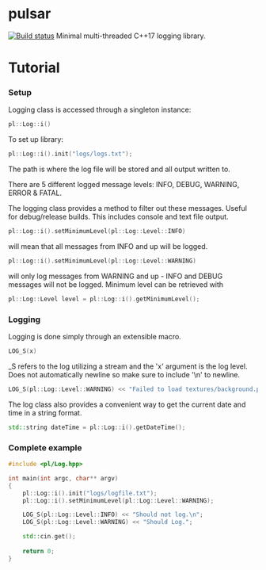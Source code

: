 # pulsar
[![Build status](https://ci.appveyor.com/api/projects/status/swqgmhpnue0jc5je?svg=true)](https://ci.appveyor.com/project/reworks/pulsar)
Minimal multi-threaded C++17 logging library.

# Tutorial
### Setup
Logging class is accessed through a singleton instance:
```cpp
pl::Log::i()
``` 
To set up library:
```cpp
pl::Log::i().init("logs/logs.txt");
```
The path is where the log file will be stored and all output written to.

There are 5 different logged message levels:
INFO, DEBUG, WARNING, ERROR & FATAL.

The logging class provides a method to filter out these messages. Useful for debug/release builds. This includes console and text file output.
```cpp
pl::Log::i().setMinimumLevel(pl::Log::Level::INFO)
```
will mean that all messages from INFO and up will be logged.
```cpp
pl::Log::i().setMinimumLevel(pl::Log::Level::WARNING)
```
will only log messages from WARNING and up - INFO and DEBUG messages will not be logged.
Minimum level can be retrieved with 
```cpp
pl::Log::Level level = pl::Log::i().getMinimumLevel();
```

### Logging
Logging is done simply through an extensible macro.
```cpp
LOG_S(x)
```
_S refers to the log utilizing a stream and the 'x' argument is the log level. Does not automatically newline so make sure to include '\n' to newline.
```cpp
LOG_S(pl::Log::Level::WARNING) << "Failed to load textures/background.png\n";
```


The log class also provides a convenient way to get the current date and time in a string format.
```cpp
std::string dateTime = pl::Log::i().getDateTime();
```

### Complete example
```cpp
#include <pl/Log.hpp>

int main(int argc, char** argv)
{
	pl::Log::i().init("logs/logfile.txt");
	pl::Log::i().setMinimumLevel(pl::Log::Level::WARNING);

	LOG_S(pl::Log::Level::INFO) << "Should not log.\n";
	LOG_S(pl::Log::Level::WARNING) << "Should Log.";

	std::cin.get();
	
	return 0;
}
```
